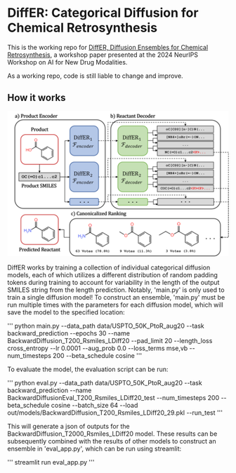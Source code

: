 # DiffER: Categorical Diffusion for Chemical Retrosynthesis

This is the working repo for [DiffER, Diffusion Ensembles for Chemical Retrosynthesis](https://openreview.net/forum?id=lrqHtZvSZW), a workshop paper presented at the 2024 NeurIPS Workshop on AI for New Drug Modalities.

As a working repo, code is still liable to change and improve.

## How it works

![DiffER Schematic](./paper/images/diffusion_schema.png)

DiffER works by training a collection of individual categorical diffusion models, each of which utilizes a different distribution of random padding tokens during training to account for variability in the length of the output SMILES string from the length prediction. Notably, 'main.py' is only used to train a single diffusion model! To construct an ensemble, 'main.py' must be run multiple times with the parameters for each diffusion model, which will save the model to the specified location:

'''
python main.py --data_path data/USPTO_50K_PtoR_aug20 --task backward_prediction --epochs 30 --name BackwardDiffusion_T200_Rsmiles_LDiff20 --pad_limit 20 --length_loss cross_entropy --lr 0.0001 --aug_prob 0.0 --loss_terms mse,vb --num_timesteps 200 --beta_schedule cosine
'''

To evaluate the model, the evaluation script can be run:

'''
python eval.py --data_path data/USPTO_50K_PtoR_aug20 --task backward_prediction --name BackwardDiffusionEval_T200_Rsmiles_LDiff20_test --num_timesteps 200 --beta_schedule cosine --batch_size 64 --load out/models/BackwardDiffusion_T200_Rsmiles_LDiff20_29.pkl --run_test
'''

This will generate a json of outputs for the BackwardDiffusion_T2000_Rsmiles_LDiff20 model. These results can be subsequently combined with the results of other models to construct an ensemble in 'eval_app.py', which can be run using streamlit:

'''
streamlit run eval_app.py
'''

